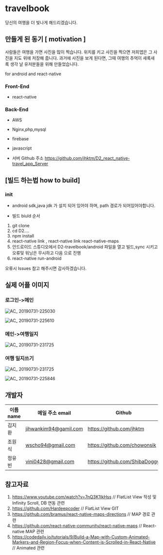 # travelbook
당신의 여행을 더 빛나게 해드리겠습니다.



## 만들게 된 동기 [ motivation ]

사람들은 여행을 가면 사진을 많이 찍습니다.
위치를 키고 사진을 찍으면 저희앱은 그 사진을 지도 위에 저장해 줍니다.
과거에 사진을 보게 된다면, 그때 여행의 추억이 새록새록 생각 날 유저분들을 위해 만들었습니다.

for android and react-native

### Front-End
* react-native

### Back-End
* AWS
* Nginx,php,mysql
* firebase
* javascript

* 서버 Github 주소
https://github.com/jhktm/D2_react_native-travel_app_Server


## [빌드 하는법 how to build] 


### init 
* android sdk,java jdk 가 설치 되어 있어야 하며, path 경로가 되어있어야합니다.

* 빌드 biuld 순서 
1. git clone 
2. cd D2....
3. npm install 
4. react-native link , react-native link react-native-maps
5. 안드로이드 스튜디오에서 D2-travelbook/android 파일을 열고 빌드,sync 시키고 오류및 워닝은 무시하고 다음 으로 진행
6. react-native run-android

오류시 Issues 참고 해주시면 감사하겠습니다.

## 실제 어플 이미지


### 로그인->메인

![AC_ 20190731-225030](https://user-images.githubusercontent.com/38296895/62219364-26219e00-b3e9-11e9-8d80-baefd2709688.gif)

![AC_ 20190731-225610](https://user-images.githubusercontent.com/38296895/62219371-29b52500-b3e9-11e9-8361-28dc9e2af881.gif)

### 메인->여행일지

![AC_ 20190731-231725](https://user-images.githubusercontent.com/38296895/62219527-7c8edc80-b3e9-11e9-9ab4-2c92d893f4df.gif)

### 여행 일지쓰기

![AC_ 20190731-231725](https://user-images.githubusercontent.com/38296895/62219527-7c8edc80-b3e9-11e9-9ab4-2c92d893f4df.gif)

![AC_ 20190731-225846](https://user-images.githubusercontent.com/38296895/62219538-80226380-b3e9-11e9-9fe8-4245f191f80c.gif)


## 개발자

| 이름 name  | 메일 주소 email |Github |
| ------------- | ------------- | ------------- |
| 김지환  | jihwankim94@gamil.com  |https://github.com/jhktm  |
| 조원식  | wscho94@gmail.com  |https://github.com/chowonsik  |
| 정유빈  | vini0428@gmail.com  |https://github.com/ShibaDoggy  |


## 참고자료
1. https://www.youtube.com/watch?v=7nQ3K1IkHss  // FlatList View 작성 및 Infinity Scroll, DB 연동 관련
2. https://github.com/Hardeepcoder // FlatList View GIT         
3. https://github.com/bramus/react-native-maps-directions  // MAP 경로 관련
4. https://github.com/react-native-community/react-native-maps  // React-native MAP 관련
5. https://codedaily.io/tutorials/9/Build-a-Map-with-Custom-Animated-Markers-and-Region-Focus-when-Content-is-Scrolled-in-React-Native // Animated 관련

